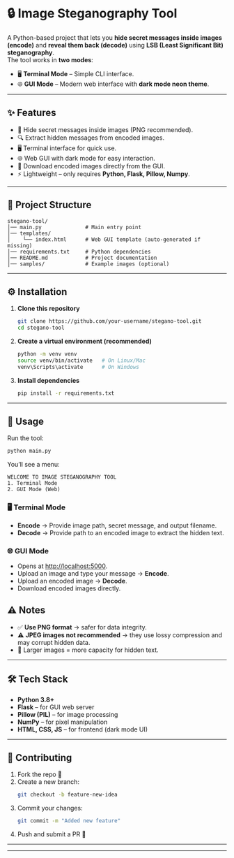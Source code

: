 # 🔒 Image Steganography Tool

A Python-based project that lets you **hide secret messages inside images (encode)** and **reveal them back (decode)** using **LSB (Least Significant Bit) steganography**.  
The tool works in **two modes**:
- 🖥️ **Terminal Mode** – Simple CLI interface.  
- 🌐 **GUI Mode** – Modern web interface with **dark mode neon theme**.  

---

## ✨ Features

- 🔐 Hide secret messages inside images (PNG recommended).  
- 🔍 Extract hidden messages from encoded images.  
- 🖥️ Terminal interface for quick use.  
- 🌐 Web GUI with dark mode for easy interaction.  
- 💾 Download encoded images directly from the GUI.  
- ⚡ Lightweight – only requires **Python, Flask, Pillow, Numpy**.  

---

## 📂 Project Structure

```
stegano-tool/
│── main.py              # Main entry point
│── templates/
│    └── index.html      # Web GUI template (auto-generated if missing)
│── requirements.txt     # Python dependencies
│── README.md            # Project documentation
│── samples/             # Example images (optional)
```

---

## ⚙️ Installation

1. **Clone this repository**  
   ```bash
   git clone https://github.com/your-username/stegano-tool.git
   cd stegano-tool
   ```

2. **Create a virtual environment (recommended)**  
   ```bash
   python -m venv venv
   source venv/bin/activate   # On Linux/Mac
   venv\Scripts\activate      # On Windows
   ```

3. **Install dependencies**  
   ```bash
   pip install -r requirements.txt
   ```

---

## 🚀 Usage

Run the tool:
```bash
python main.py
```

You’ll see a menu:
```
WELCOME TO IMAGE STEGANOGRAPHY TOOL
1. Terminal Mode
2. GUI Mode (Web)
```

### 🖥️ Terminal Mode
- **Encode** → Provide image path, secret message, and output filename.  
- **Decode** → Provide path to an encoded image to extract the hidden text.  

### 🌐 GUI Mode
- Opens at [http://localhost:5000](http://localhost:5000).  
- Upload an image and type your message → **Encode**.  
- Upload an encoded image → **Decode**.  
- Download encoded images directly.  

## ⚠️ Notes

- ✅ **Use PNG format** → safer for data integrity.  
- ⚠️ **JPEG images not recommended** → they use lossy compression and may corrupt hidden data.  
- 📏 Larger images = more capacity for hidden text.  

---

## 🛠️ Tech Stack

- **Python 3.8+**
- **Flask** – for GUI web server
- **Pillow (PIL)** – for image processing
- **NumPy** – for pixel manipulation
- **HTML, CSS, JS** – for frontend (dark mode UI)

---

## 🤝 Contributing

1. Fork the repo 🍴  
2. Create a new branch:  
   ```bash
   git checkout -b feature-new-idea
   ```
3. Commit your changes:  
   ```bash
   git commit -m "Added new feature"
   ```
4. Push and submit a PR 🚀  

---
---
